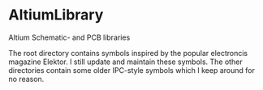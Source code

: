 # AltiumLibrary
Altium Schematic- and PCB libraries

The root directory contains symbols inspired by the popular electroncis magazine Elektor. I still update and maintain these symbols.
The other directories contain some older IPC-style symbols which I keep around for no reason.
